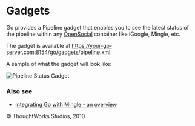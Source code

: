 
 

Gadgets<!-- {.collapsible-heading onclick="toggleCollapse($(this));"} -->
=======

Go provides a Pipeline gadget that enables you to see the latest status
of the pipeline within any [OpenSocial](http://www.opensocial.org/)
container like iGoogle, Mingle, etc.

The gadget is available at
https://your-go-server.com:8154/go/gadgets/pipeline.xml

A sample of what the gadget will look like:

![Pipeline Status
Gadget](../resources/images/cruise/pipeline-status-gadget.png)

### Also see<!-- {.collapsible-heading onclick="toggleCollapse($(this));"} -->

-   [Integrating Go with Mingle - an overview](mingle_integration.html)





© ThoughtWorks Studios, 2010

